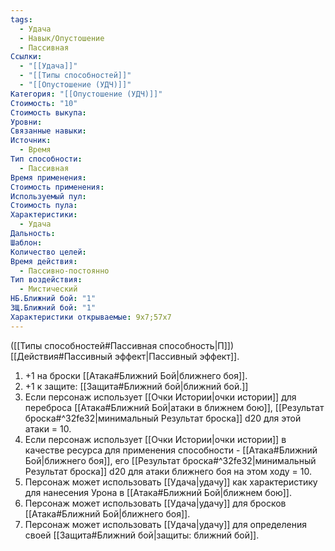 ```yaml
---
tags:
  - Удача
  - Навык/Опустошение
  - Пассивная
Ссылки:
  - "[[Удача]]"
  - "[[Типы способностей]]"
  - "[[Опустошение (УДЧ)]]"
Категория: "[[Опустошение (УДЧ)]]"
Стоимость: "10"
Стоимость выкупа:
Уровни:
Связанные навыки:
Источник:
  - Время
Тип способности:
  - Пассивная
Время применения:
Стоимость применения:
Используемый пул:
Стоимость пула:
Характеристики:
  - Удача
Дальность:
Шаблон:
Количество целей:
Время действия:
  - Пассивно-постоянно
Тип воздействия:
  - Мистический
НБ.Ближний бой: "1"
ЗЩ.Ближний бой: "1"
Характеристики открываемые: 9x7;57x7
---
```

([[Типы способностей#Пассивная способность|П]]) [[Действия#Пассивный эффект|Пассивный эффект]]. 

1. +1 на броски [[Атака#Ближний Бой|ближнего боя]].
2. +1 к защите: [[Защита#Ближний бой|ближний бой.]]
3. Если персонаж использует [[Очки Истории|очки истории]] для переброса [[Атака#Ближний Бой|атаки в ближнем бою]], [[Результат броска#^32fe32|минимальный Результат броска]] d20 для этой атаки = 10. 
4. Если персонаж использует [[Очки Истории|очки истории]] в качестве ресурса для применения способности - [[Атака#Ближний Бой|ближнего боя]], его [[Результат броска#^32fe32|минимальный Результат броска]] d20 для атаки ближнего боя на этом ходу = 10. 
5. Персонаж может использовать [[Удача|удачу]] как характеристику для нанесения Урона в [[Атака#Ближний Бой|ближнем бою]].
6. Персонаж может использовать [[Удача|удачу]] для бросков [[Атака#Ближний Бой|ближнего боя]].
7. Персонаж может использовать [[Удача|удачу]] для определения своей [[Защита#Ближний бой|защиты: ближний бой]].
